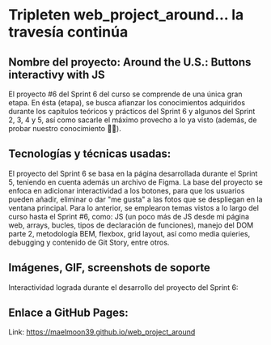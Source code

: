 # Tripleten web_project_around... la travesía continúa

## Nombre del proyecto: Around the U.S.: Buttons interactivy with JS

El proyecto #6 del Sprint 6 del curso se comprende de una única gran etapa. En ésta (etapa), se busca afianzar los conocimientos adquiridos durante los capítulos teóricos y prácticos del Sprint 6 y algunos del Sprint 2, 3, 4 y 5, así como sacarle el máximo provecho a lo ya visto (además, de probar nuestro conocimiento 👩‍💻).

## Tecnologías y técnicas usadas:

El proyecto del Sprint 6 se basa en la página desarrollada durante el Sprint 5, teniendo en cuenta además un archivo de Figma. La base del proyecto se enfoca en adicionar interactividad a los botones, para que los usuarios pueden añadir, eliminar o dar "me gusta" a las fotos que se despliegan en la ventana principal. Para lo anterior, se emplearon temas vistos a lo largo del curso hasta el Sprint #6, como: JS (un poco más de JS desde mi página web, arrays, bucles, tipos de declaración de funciones), manejo del DOM parte 2, metodología BEM, flexbox, grid layout, así como media quieries, debugging y contenido de Git Story, entre otros.

## Imágenes, GIF, screenshots de soporte

Interactividad lograda durante el desarrollo del proyecto del Sprint 6:

## Enlace a GitHub Pages:

Link: https://maelmoon39.github.io/web_project_around

